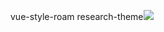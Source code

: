 vue-style-roam research-theme![](https://firebasestorage.googleapis.com/v0/b/firescript-577a2.appspot.com/o/imgs%2Fapp%2FChenBa_Home%2Fbdyvosc1yx.png?alt=media&token=2766cf83-1d42-4f7a-a8b1-9a53511eb565)

